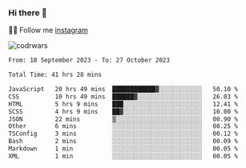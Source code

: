 ### Hi there 👋

👨‍💻 Follow me [instagram](https://instagram.com/an.grsmnko?igshid=ZDdkNTZiNTM=](https://instagram.com/an.grsmnko?igshid=ZDdkNTZiNTM=))

![codrwars](https://www.codewars.com/users/rsschool_c9af20f58c35c696/badges/micro) 

<!--START_SECTION:waka-->

```txt
From: 18 September 2023 - To: 27 October 2023

Total Time: 41 hrs 28 mins

JavaScript   20 hrs 49 mins  ████████████▓░░░░░░░░░░░░   50.10 %
CSS          10 hrs 49 mins  ██████▓░░░░░░░░░░░░░░░░░░   26.03 %
HTML         5 hrs 9 mins    ███░░░░░░░░░░░░░░░░░░░░░░   12.41 %
SCSS         4 hrs 9 mins    ██▓░░░░░░░░░░░░░░░░░░░░░░   10.00 %
JSON         22 mins         ▒░░░░░░░░░░░░░░░░░░░░░░░░   00.90 %
Other        6 mins          ░░░░░░░░░░░░░░░░░░░░░░░░░   00.25 %
TSConfig     3 mins          ░░░░░░░░░░░░░░░░░░░░░░░░░   00.12 %
Bash         2 mins          ░░░░░░░░░░░░░░░░░░░░░░░░░   00.09 %
Markdown     1 min           ░░░░░░░░░░░░░░░░░░░░░░░░░   00.05 %
XML          1 min           ░░░░░░░░░░░░░░░░░░░░░░░░░   00.05 %
```

<!--END_SECTION:waka-->
